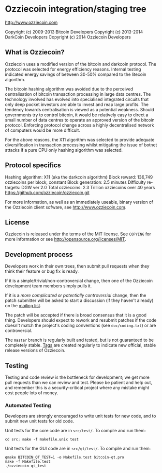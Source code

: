 Ozziecoin integration/staging tree
================================

http://www.ozziecoin.com

Copyright (c) 2009-2013 Bitcoin Developers
Copyright (c) 2013-2014 DarkCoin Developers
Copyright (c) 2014 Ozziecoin Developers

What is Ozziecoin?
----------------

Ozziecoin uses a modified version of the bitcoin and darkcoin protocol.  The protocol was selected for energy efficiency reasons.  Internal testing indicated energy savings of between 30-50% compared to the litecoin algorithm.

The bitcoin hashing algorithm was avoided due to the perceived centralisation of bitcoin transaction processing in large data centres.  The technology involved has evolved into specialised integrated circuits that only deep pocket investors are able to invest and reap large profits.  The tendency towards centralisation is viewed as a potential weakness.  Should governments try to control bitcoin, it would be relatively easy to direct a small number of data centres to operate an approved version of the bitcoin protocol.  Enforcing protocol change across a highly decentralised network of computers would be more difficult.

For the above reasons, the X11 algorithm was selected to provide adequate diversification in transaction processing whilst mitigating the issue of botnet attacks if a pure CPU only hashing algorithm was selected.

Protocol specifics
------------------

Hashing algorithm: X11 (aka the darkcoin algorithm)
Block reward: 136,749 ozziecoins per block, constant
Block generation: 2.5 minutes
Difficulty re-targets: DGW ver 2.0
Total ozziecoins: 2.3 Trillion ozziecoins over 40 years
https://github.com/ozziecoin/ozziecoin.git

For more information, as well as an immediately useable, binary version of
the Ozziecoin client sofware, see http://www.ozziecoin.com.

License
-------

Ozziecoin is released under the terms of the MIT license. See `COPYING` for more
information or see http://opensource.org/licenses/MIT.

Development process
-------------------

Developers work in their own trees, then submit pull requests when they think
their feature or bug fix is ready.

If it is a simple/trivial/non-controversial change, then one of the Ozziecoin
development team members simply pulls it.

If it is a *more complicated or potentially controversial* change, then the patch
submitter will be asked to start a discussion (if they haven't already) on the
[mailing list](http://sourceforge.net/mailarchive/forum.php?forum_name=bitcoin-development).

The patch will be accepted if there is broad consensus that it is a good thing.
Developers should expect to rework and resubmit patches if the code doesn't
match the project's coding conventions (see `doc/coding.txt`) or are
controversial.

The `master` branch is regularly built and tested, but is not guaranteed to be
completely stable. [Tags](https://github.com/bitcoin/bitcoin/tags) are created
regularly to indicate new official, stable release versions of Ozziecoin.

Testing
-------

Testing and code review is the bottleneck for development; we get more pull
requests than we can review and test. Please be patient and help out, and
remember this is a security-critical project where any mistake might cost people
lots of money.

### Automated Testing

Developers are strongly encouraged to write unit tests for new code, and to
submit new unit tests for old code.

Unit tests for the core code are in `src/test/`. To compile and run them:

    cd src; make -f makefile.unix test

Unit tests for the GUI code are in `src/qt/test/`. To compile and run them:

    qmake BITCOIN_QT_TEST=1 -o Makefile.test bitcoin-qt.pro
    make -f Makefile.test
    ./ozziecoin-qt_test


